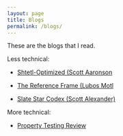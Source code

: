 ```yaml
---
layout: page
title: Blogs
permalink: /blogs/
---
```


These are the blogs that I read.

Less technical:

* [Shtetl-Optimized (Scott Aaronson](https://www.scottaaronson.com/blog/)

* [The Reference Frame (Lubos Motl](https://motls.blogspot.com/)

* [Slate Star Codex (Scott Alexander)](http://slatestarcodex.com/)

More technical:

* [Property Testing Review](https://ptreview.sublinear.info/)

